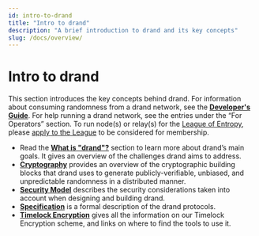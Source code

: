 ```yaml
---
id: intro-to-drand
title: "Intro to drand"
description: "A brief introduction to drand and its key concepts"
slug: /docs/overview/
---
```

# Intro to drand

This section introduces the key concepts behind drand. For information about consuming randomness from a drand network, see the [**Developer's Guide**](../dev-guide/Getting-started-devs). For help running a drand network, see the entries under the “For Operators” section. To run node(s) or relay(s) for the [League of Entropy](https://leagueofentropy.org), please [apply to the League](https://docs.google.com/forms/d/e/1FAIpQLSfGwiSz2_gq6NHo3MGyJyH4_GKv_TcY1YmbwkctKlCh5aVToA/viewform?usp=sf_link) to be considered for membership.

- Read the [**What is \"drand\"?**](../about/00-drand-explained) section to learn more about drand’s main goals.  It gives an overview of the challenges drand aims to address.
- [**Cryptography**](./01-Cryptography.md) provides an overview of the cryptographic building blocks that drand uses to generate publicly-verifiable, unbiased, and unpredictable randomness in a distributed manner.
- [**Security Model**](./02-Security_Model.md) describes the security considerations taken into account when designing and building drand.
- [**Specification**](./03-Specification.md) is a formal description of the drand protocols.
- [**Timelock Encryption**](./04-Timelock_Encryption.md) gives all the information on our Timelock Encryption scheme, and links on where to find the tools to use it.
